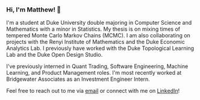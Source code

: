 ### Hi, I'm Matthew! 👋

I'm a student at Duke University double majoring in Computer Science and Mathematics with a minor in Statistics. My thesis is on mixing times of tempered Monte Carlo Markov Chains (MCMC). I am also collaborating on projects with the Renyi Institute of Mathematics and the Duke Economic Analytics Lab. I previously have worked with the Duke Topological Learning Lab and the Duke Open Design Studio.

I've previously interned in Quant Trading, Software Engineering, Machine Learning, and Product Management roles. I'm most recently worked at Bridgewater Associates as an Investment Engineer Intern.

Feel free to reach out to me via [email](mailto:matthew.rui@duke.edu) or connect with me on [LinkedIn](https://www.linkedin.com/in/matthewrui/)! 
